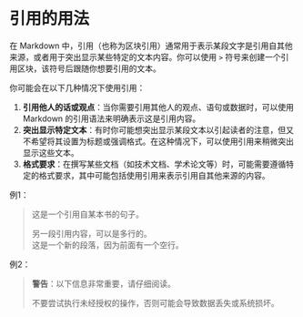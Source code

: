 # 引用的用法

在 Markdown 中，引用（也称为区块引用）通常用于表示某段文字是引用自其他来源，或者用于突出显示某些特定的文本内容。你可以使用 `>` 符号来创建一个引用区块，该符号后跟随你想要引用的文本。

你可能会在以下几种情况下使用引用：

1. **引用他人的话或观点**：当你需要引用其他人的观点、语句或数据时，可以使用 Markdown 的引用语法来明确表示这是引用内容。
2. **突出显示特定文本**：有时你可能想突出显示某段文本以引起读者的注意，但又不希望将其设置为标题或强调格式。在这种情况下，可以使用引用来稍微突出显示这些文本。
3. **格式要求**：在撰写某些文档（如技术文档、学术论文等）时，可能需要遵循特定的格式要求，其中可能包括使用引用来表示引用自其他来源的内容。

例1：
> 这是一个引用自某本书的句子。  
>   
> 另一段引用内容，可以是多行的。  
> 这是一个新的段落，因为前面有一个空行。
> 

例2：
> **警告**：以下信息非常重要，请仔细阅读。  
>  
> 不要尝试执行未经授权的操作，否则可能会导致数据丢失或系统损坏。

